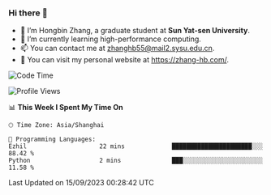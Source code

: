 ### Hi there 👋

- 🔭 I’m Hongbin Zhang, a graduate student at **Sun Yat-sen University**.
- 🌱 I’m currently learning high-performance computing.
- 📫 You can contact me at zhanghb55@mail2.sysu.edu.cn.
- 👀 You can visit my personal website at https://zhang-hb.com/.

<!--START_SECTION:waka-->
![Code Time](http://img.shields.io/badge/Code%20Time-230%20hrs%202%20mins-blue)

![Profile Views](http://img.shields.io/badge/Profile%20Views-0-blue)

📊 **This Week I Spent My Time On** 

```text
🕑︎ Time Zone: Asia/Shanghai

💬 Programming Languages: 
Ezhil                    22 mins             ██████████████████████░░░   88.42 % 
Python                   2 mins              ███░░░░░░░░░░░░░░░░░░░░░░   11.58 % 
```


 Last Updated on 15/09/2023 00:28:42 UTC
<!--END_SECTION:waka-->
